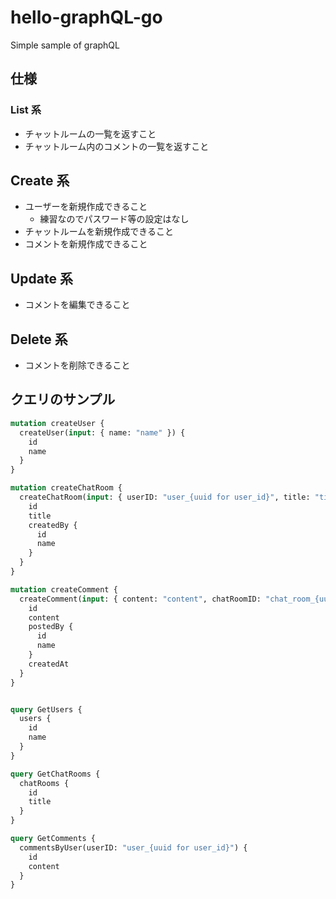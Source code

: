# hello-graphQL-go
Simple sample of graphQL


## 仕様

### List 系

- チャットルームの一覧を返すこと
- チャットルーム内のコメントの一覧を返すこと

## Create 系

- ユーザーを新規作成できること
    - 練習なのでパスワード等の設定はなし
- チャットルームを新規作成できること
- コメントを新規作成できること

## Update 系

- コメントを編集できること

## Delete 系

- コメントを削除できること


## クエリのサンプル

```graphql
mutation createUser {
  createUser(input: { name: "name" }) {
    id
    name
  }
}

mutation createChatRoom {
  createChatRoom(input: { userID: "user_{uuid for user_id}", title: "title" }) {
    id
    title
    createdBy {
      id
      name
    }
  }
}

mutation createComment {
  createComment(input: { content: "content", chatRoomID: "chat_room_{uuid for chat_room}", userID: "user_{uuid for user_id}" }) {
    id
    content
    postedBy {
      id
      name
    }
    createdAt
  }
}


query GetUsers {
  users {
    id
    name
  }
}

query GetChatRooms {
  chatRooms {
    id
    title
  }
}

query GetComments {
  commentsByUser(userID: "user_{uuid for user_id}") {
    id
    content
  }
}
```
